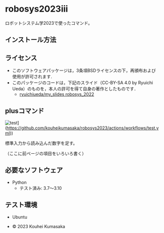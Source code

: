 # robosys2023iii
ロボットシステム学2023で使ったコマンド。

## インストール方法

## ライセンス
* このソフトウェアパッケージは，3条項BSDライセンスの下，再頒布および使用が許可されます.
* このパッケージのコードは，下記のスライド（CC-BY-SA 4.0 by Ryuichi Ueda）のものを，本人の許可を得て自身の著作としたものです．
    * [ryuichiueda/my_slides robosys_2022](https://github.com/ryuichiueda/my_slides/tree/master/robosys_2022)

## plusコマンド
![test](https://github.com/kouheikumasaka/robosys2023/actions/workflows/test.yml/badge.svg)](https://github.com/kouheikumasaka/robosys2023/actions/workflows/test.yml))

標準入力から読み込んだ数字を足す。

（ここに前ページの項目をいろいろ書く）

## 必要なソフトウェア
* Python
  * テスト済み: 3.7〜3.10

## テスト環境
* Ubuntu


* © 2023 Kouhei Kumasaka
